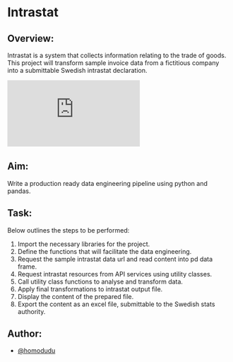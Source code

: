 
# Intrastat

## Overview:
Intrastat is a system that collects information relating to the trade of goods. This project will transform sample invoice data from a fictitious company into a submittable Swedish intrastat declaration.

![alt text](https://github.com/homodudu/Data-Engineering/blob/main/intrastat/_resources/Process%20Flow%20V2.pdf)

## Aim:
Write a production ready data engineering pipeline using python and pandas.

## Task:
Below outlines the steps to be performed:

 01) Import the necessary libraries for the project.
 02) Define the functions that will facilitate the data engineering.
 03) Request the sample intrastat data url and read content into pd data frame.
 04) Request intrastat resources from API services using utility classes.
 05) Call utility class functions to analyse and transform data.
 06) Apply final transformations to intrastat output file.
 07) Display the content of the prepared file.
 08) Export the content as an excel file, submittable to the Swedish stats authority.

## Author:
- [@homodudu](https://www.github.com/homodudu)
